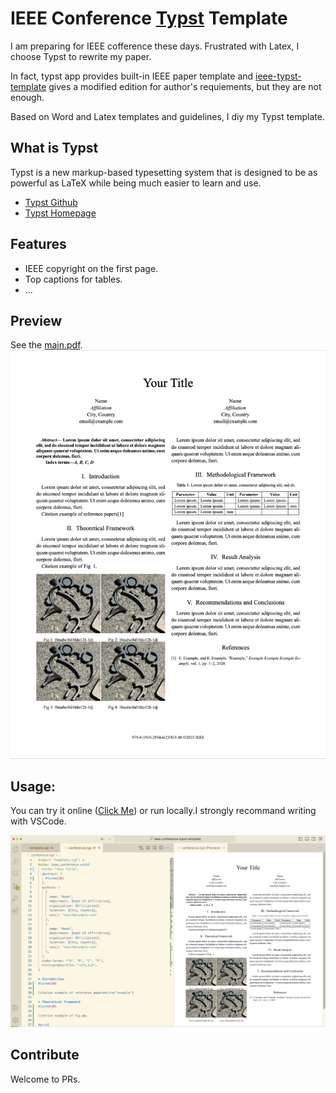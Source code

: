 # IEEE Conference [Typst](https://typst.app) Template
I am preparing for IEEE cofference these days. Frustrated with Latex, I choose Typst to rewrite my paper.

In fact, typst app provides built-in IEEE paper template and [ieee-typst-template](https://github.com/bsp0109/ieee-typst-template) gives a modified edition for author's requiements, but they are not enough.

Based on Word and Latex templates and guidelines, I diy my Typst template.


## What is Typst
Typst is a new markup-based typesetting system that is designed to be as powerful as LaTeX while being much easier to learn and use.

- [Typst Github](https://github.com/typst/typst)
- [Typst Homepage](https://typst.app)

## Features
- IEEE copyright on the first page.
- Top captions for tables.
- ...

## Preview
See the [main.pdf](main.pdf).
![demo.png](demo.png)

## Usage:
You can try it online ([Click Me](https://typst.app/project/rgsg7a58qn3fKa7jPhbl2U)) or run locally.I strongly recommand writing with VSCode. 

![vscode_preview](vscode_preview.png)

## Contribute
Welcome to PRs.
